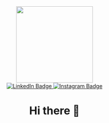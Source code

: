<div id="header" align="center">
  <img src="https://www.dropbox.com/s/x4yz0hcf0d7hq2p/PHO00758sq.jpg?raw=1" width="200"/>
</div>
<div id="badges" align="center">
  <a href="https://www.linkedin.com/in/brandon-chapple-3972708/">
    <img src="https://img.shields.io/badge/LinkedIn-blue?style=for-the-badge&logo=linkedin&logoColor=white" alt="LinkedIn Badge"/>
  </a>
  <a href="https://www.instagram.com/brandobangs/">
    <img src="https://img.shields.io/badge/Instagram-red?style=for-the-badge&logo=instagram&logoColor=white" alt="Instagram Badge"/>
  </a>
</div>

<div align="center">
  <h1> Hi there 👋 </h1>
</div>

<!--
**cyclobrando/cyclobrando** is a ✨ _special_ ✨ repository because its `README.md` (this file) appears on your GitHub profile.

Here are some ideas to get you started:

- 🔭 I’m currently working on ...
- 🌱 I’m currently learning ...
- 👯 I’m looking to collaborate on ...
- 🤔 I’m looking for help with ...
- 💬 Ask me about ...
- 📫 How to reach me: ...
- 😄 Pronouns: ...
- ⚡ Fun fact: ...
-->
